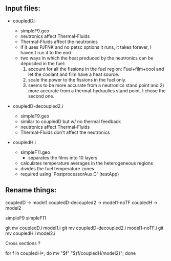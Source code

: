 Input files:
------------

* coupledD.i
	- simpleF9.geo
	- neutronics affect Thermal-Fluids
	- Thermal-Fluids affect the neutronics 
	- if it uses PJFNK and no petsc options it runs, it takes forever, I haven't run it to the end
	- two ways in which the heat produced by the neutronics can be deposited in the fuel:
	  1) account for all the fissions in the fuel region: Fuel+film+cool
	  and let the coolant and film have a heat source.
	  2) scale the power to the fissions in the fuel only.
	  1) seems to be more accurate from a neutronics stand point and 2)
	  more accurate from a thermal-hydraulics stand point.
	  I chose the second one.

* coupledD-decoupled2.i
	- simpleF9.geo
	- similar to coupledD but w/ no thermal feedback
	- neutronics affect Thermal-Fluids
	- Thermal-Fluids don't affect the neutronics 

* coupledH.i
	- simpleF11.geo
		* separates the films into 10 layers
	- calculates temperature averages in the heterogeneous regions
	- divides the fuel temperature zones
	- required using 'PostprocessorAux.C' (testApp)


Rename things:
--------------

coupledD -> model1
coupledD-decoupled2 -> model1-noTF
coupledH -> model2

simpleF9
simpleF11

git mv coupledD.i model1.i
git mv coupledD-decoupled2.i model1-noTF.i
git mv coupledH.i model2.i

Cross sections ?

for f in coupledH*; do mv "$f" "${f/coupledH/model2}"; done